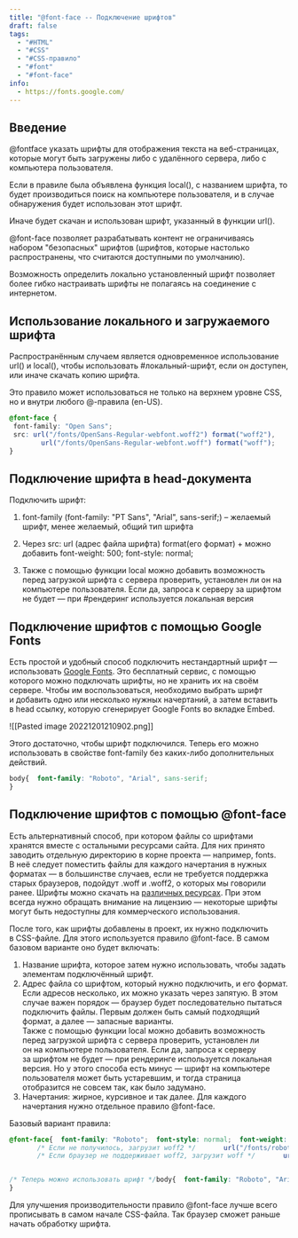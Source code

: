 ```yaml
---
title: "@font-face -- Подключение шрифтов"
draft: false
tags:
  - "#HTML"
  - "#CSS"
  - "#CSS-правило"
  - "#font"
  - "#font-face"
info:
  - https://fonts.google.com/
---
```

## Введение

@fontface указать шрифты для отображения текста на веб-страницах, которые могут быть загружены либо с удалённого сервера, либо с компьютера пользователя.

Если в правиле была объявлена функция local(), с названием шрифта, то будет производиться поиск на компьютере пользователя, и в случае обнаружения будет использован этот шрифт.

Иначе будет скачан и использован шрифт, указанный в функции url().

@font-face позволяет разрабатывать контент не ограничиваясь набором "безопасных" шрифтов (шрифтов, которые настолько распространены, что считаются доступными по умолчанию).

Возможность определить локально установленный шрифт позволяет более гибко настраивать шрифты не полагаясь на соединение с интернетом.

## Использование локального и загружаемого шрифта

Распространённым случаем является одновременное использование url() и local(), чтобы использовать #локальный-шрифт, если он доступен, или иначе скачать копию шрифта. 

Это правило может использоваться не только на верхнем уровне CSS, но и внутри любого @-правила (en-US).
~~~css
@font-face {
 font-family: "Open Sans";
 src: url("/fonts/OpenSans-Regular-webfont.woff2") format("woff2"),
        url("/fonts/OpenSans-Regular-webfont.woff") format("woff");
}
~~~

## Подключение шрифта в head-документа

Подключить шрифт:

1. font-family (font-family: "PT Sans", "Arial", sans-serif;) – желаемый шрифт, менее желаемый, общий тип шрифта

2. Через src: url (адрес файла шрифта) format(его формат) + можно добавить font-weight: 500; font-style: normal;

3. Также с помощью функции local можно добавить возможность перед загрузкой шрифта с сервера проверить, установлен ли он на компьютере пользователя. Если да, запроса к серверу за шрифтом не будет — при #рендеринг используется локальная версия


## Подключение шрифтов с помощью Google Fonts

Есть простой и удобный способ подключить нестандартный шрифт — использовать [Google Fonts](https://fonts.google.com/). Это бесплатный сервис, с помощью которого можно подключать шрифты, но не хранить их на своём сервере. Чтобы им воспользоваться, необходимо выбрать шрифт и добавить одно или несколько нужных начертаний, а затем вставить в head ссылку, которую сгенерирует Google Fonts во вкладке Embed.

![[Pasted image 20221201210902.png]]

Этого достаточно, чтобы шрифт подключился. Теперь его можно использовать в свойстве font-family без каких-либо дополнительных действий.

~~~css
body{  font-family: "Roboto", "Arial", sans-serif;  
}
~~~

## Подключение шрифтов с помощью @font-face

Есть альтернативный способ, при котором файлы со шрифтами хранятся вместе с остальными ресурсами сайта. Для них принято заводить отдельную директорию в корне проекта — например, fonts. В неё следует поместить файлы для каждого начертания в нужных форматах — в большинстве случаев, если не требуется поддержка старых браузеров, подойдут .woff и .woff2, о которых мы говорили ранее. Шрифты можно скачать на [различных ресурсах](https://fontstorage.com/ru/). При этом всегда нужно обращать внимание на лицензию — некоторые шрифты могут быть недоступны для коммерческого использования.

После того, как шрифты добавлены в проект, их нужно подключить в CSS-файле. Для этого используется правило @font-face. В самом базовом варианте оно будет включать:

1.  Название шрифта, которое затем нужно использовать, чтобы задать элементам подключённый шрифт.
2.  Адрес файла со шрифтом, который нужно подключить, и его формат. Если адресов несколько, их можно указать через запятую. В этом случае важен порядок — браузер будет последовательно пытаться подключить файлы. Первым должен быть самый подходящий формат, а далее — запасные варианты.  
    Также с помощью функции local можно добавить возможность перед загрузкой шрифта с сервера проверить, установлен ли он на компьютере пользователя. Если да, запроса к серверу за шрифтом не будет — при рендеринге используется локальная версия. Но у этого способа есть минус — шрифт на компьютере пользователя может быть устаревшим, и тогда страница отобразится не совсем так, как было задумано.
3.  Начертания: жирное, курсивное и так далее. Для каждого начертания нужно отдельное правило @font-face.

Базовый вариант правила:
~~~css
@font-face{  font-family: "Roboto";  font-style: normal;  font-weight: 400;  /* Браузер сначала попробует найти шрифт локально */src: local("Roboto"),  
       /* Если не получилось, загрузит woff2 */       url("/fonts/roboto.woff2") format("woff2"),  
       /* Если браузер не поддерживает woff2, загрузит woff */       url("/fonts/roboto.woff") format("woff");  


/* Теперь можно использовать шрифт */body{  font-family: "Roboto", "Arial", sans-serif;  
}
~~~

Для улучшения производительности правило @font-face лучше всего прописывать в самом начале CSS-файла. Так браузер сможет раньше начать обработку шрифта.